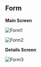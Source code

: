 ## Form
**Main Screen**

![Form1](https://github.com/ahsanaliSWE/mad-lab_tasks-20SW135/assets/93969884/2b3edc28-d5b2-4f9c-90a5-8035b1836dfe)

![Form2](https://github.com/ahsanaliSWE/mad-lab_tasks-20SW135/assets/93969884/d8f94d4b-35f4-4ceb-8a98-6a12b4be0ea5)

**Details Screen**

![Form3](https://github.com/ahsanaliSWE/mad-lab_tasks-20SW135/assets/93969884/ff68207c-85bc-49fa-b649-8a64db9a8636)


